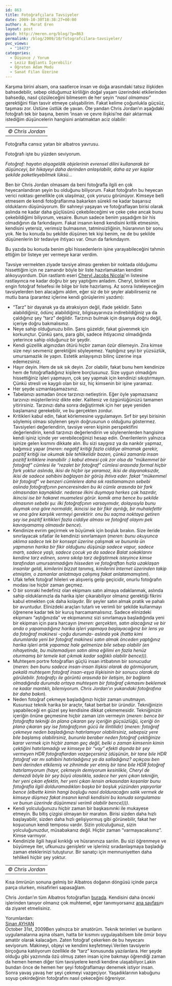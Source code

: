 ```yaml
---
id: 863
title: Fotoğrafçılara Tavsiyeler
date: 2009-10-30T18:38:27+00:00
author: A. Murat Eren
layout: post
guid: http://meren.org/blog/?p=863
permalink: /blog/2009/10/fotografcilara-tavsiyeler/
pvc_views:
  - "18473"
categories:
  - Düşünce / Yorum
  - Leziz Bağlantı İçerebilir
  - Öğreten Adam Modu
  - Sanat Filan Üzerine
---
```

Karşıma birini alsam, ona saatlerce insan ve doğa arasındaki tatsız ilişkiden bahsedebilir, sebep olduğumuz kirliliğin doğal yaşam üzerindeki etkilerinden bahsedip, nasıl çözüleceğini bilmesem de her şeyin &#8220;_nasıl olmaması_&#8221; gerektiğini filan tasvir etmeye çalışabilirim. Fakat kelime çoğunlukla güçsüz, taşıması zor. Üstüne üstlük de yavan. Öte yandan Chris Jordan&#8217;ın aşağıdaki fotoğrafı tek bir başına, benim &#8216;insan ve çevre ilişkisi&#8217;ne dair aktarmak istediğim düşüncelerin hangisini anlatmaktan aciz olabilir:

<table width="100%" border="0">
  <tr>
    <td align="center">
      <img src="{{ site.baseurl }}/images/fotografcilara-tavsiyeler-chrisjordan.jpg" alt="" /><br /> <em>© Chris Jordan</em>
    </td>
  </tr>
</table>

Fotoğrafta cansız yatan bir albatros yavrusu.

Fotoğrafı işte bu yüzden seviyorum.

_Fotoğraf: hayatın alışageldik objelerinin evrensel dilini kullanarak bir düşünceyi, bir hikayeyi daha derinden anlaşılabilir, daha az yer kaplar şekilde paketleyebilmek lüksü&#8230;_

Ben bir Chris Jordan olmasam da beni fotoğrafla ilgili en çok heyecanlandıran şeyin bu olduğunu biliyorum. Fakat fotoğrafın bu heyecan verici noktası genellikle çok ulaşılmaz, çok yorucu görünüyor. Kimseye belli etmesem de kendi fotoğraflarıma bakarken sürekli ne kadar başarısız olduklarını düşünüyorum. Bir sahneyi yaşayan ve fotoğraflayan birisi olarak aslında ne kadar daha güçlüsünü çekebileceğimi ve çeke çeke ancak bunu çekebildiğimi biliyorum, vesaire. Bunun sadece benim yaşadığım bir his olmadığının da farkındayım. Fakat insanın kendi kendisini kritik etmesinin, kendisini yetersiz, verimsiz bulmasının, tatminsizliğinin, hüsranının bir sonu yok. Ne bu konuda bu şekilde düşünen tek kişi benim, ne de bu şekilde düşünenlerin bir tedaviye ihtiyacı var. Onun da farkındayım.

Bu yazıda bu konuda benim gibi hissedenlerin işine yarayabileceğini tahmin ettiğim bir listeye yer vermeye karar verdim.

Tavsiye vermekten ziyade tavsiye alması gereken bir noktada olduğumu hissettiğim için ne zamandır böyle bir liste hazırlamaktan kendimi alıkoyuyordum. Dün rastlantı eseri [Cheryl Jacobs Nicolai](http://photodino.wordpress.com/)&#8216;ın listesine rastlayınca ne kadar doğru bir şey yaptığımı anladım. Cheryl, birikimi ve engin fotoğraf felsefesi ile bilge bir liste hazırlamış. Az sonra listeleyeceğim tavsiyelerden ben alacağımı aldım, eğer siz de bir şeyler alabilirseniz ne mutlu bana (parantez içlerine kendi görüşlerimi yazdım):

  * &#8220;Tarz&#8221; bir dayanak ya da atraksiyon değil, ifade şeklidir. Satın alabildiğiniz, ödünç alabildiğiniz, bilgisayarınıza indirebildiğiniz ya da çaldığınız şey &#8220;tarz&#8221; değildir. Tarzınızı bulmak için dışarıya doğru değil, içeriye doğru bakmalısınız.
  * Neye sahip olduğunuzu bilin. Şans güzeldir, fakat güvenmek için korkunçtur. Çünkü şans, para gibi, sadece ihtiyacınız olmadığında yeterince sahip olduğunuz bir şeydir.
  * Kendi güzellik algınızdan ötürü hiçbir zaman özür dilemeyin. Zira kimse size neyi sevmeniz gerektiğini söyleyemez. Yaptığınız şeyi bir yüzsüzlük, umursamazlık ile yapın. Estetik anlayışınızı bilinç üzerine inşa edemezsiniz.
  * Hayır deyin. Hem de sık sık deyin. Zor olabilir, fakat bunu hem kendinize hem de fotoğrafladığınız kişilere borçlusunuz. Size uygun olmadığını hissettiğiniz işleri yapmayın, çok şey yapmak için kendinizi sıkıştırmayın. Çünkü stresli ve kaygılı olan bir siz, hiç kimsenin bir işine yaramaz.
  * Her şeyde uzmanlaşamazsınız.
  * Tabelanızı asmadan önce tarzınızı netleştirin. Eğer öyle yapmazsanız tarzınızı müşterileriniz dikte eder. Kaliteniz ve özgünlüğünüzü tamamen yitirirsiniz. Tarzınızı daha sonra değiştirmek için her şeye yeniden başlamanız gerekebilir, ve bu gerçekten zordur.
  * Kritikleri kabul edin, fakat körlemesine uygulamayın. Sırf bir şeyi birisinin söylemiş olması söylenen şeyin doğrusunun o olduğunu göstermez. Tavsiyeleri değerlendirin, tavsiye veren kişinin perspektifini değerlendirin, kendi tarzınızı değerlendirin ve söylenenlerden hangisine kendi işiniz içinde yer verebileceğinizi hesap edin. Önerilenlerin yalnızca işinize gelen kısmını dikkate alın. Bu sizi saygısız ya da nankör yapmaz, bağımsız yapar (_meren: negatif kritiği fazla ciddiye almamak gerekir, pozitif kritiği ise okumak bile tehlikelidir bazen, çünkü zamanla insan pozitif kritiklere inanabilir :) kabul etmesi çok zor olsa da &#8220;mükemmel bir fotoğraf&#8221; cümlesi ile &#8220;rezalet bir fotoğraf&#8221; cümlesi arasında formal hiçbir fark yoktur aslında, ikisi de hiçbir işe yaramaz, ikisi de dayanaksızdır, ikisi de sadece sahibini bağlayan bir görüş ihtiva eder. fakat &#8220;mükemmel bir fotoğraf&#8221; ve benzeri cümlelere daha sık rastlamamızın sebebi aslında fotoğrafçının penceresinden bu iki cümle arasında bir fark olmasından kaynaklıdır. nedense ilkini duymaya herkes çok hazırdır, ikincisi ise bir hakaret muamelesi görür. komik ama bence bu şekilde olmasının sebebi şu: ilki fotoğrafçının varsayımıdır, dolayısıyla bunu duymak ona göre normaldir, ikincisi ise bir fikir ayrılığı, bir muhalefettir ve ona göre karşılık vermeyi gerektirir. onu bu saçma noktaya getiren şey ise pozitif kritikleri fazla ciddiye alması ve fotoğraf olayını pek kavrayamamış olmasıdır bence_).
  * Kendinize evrim geçirmek ve büyümek için boşluk bırakın. Size ileride sınırlayacak sıfatlar ile kendinizi sınırlamayın (_meren: bunu okuyunca aklıma sadece tek bir konsept üzerine çalışmak ve bununla ün yapmanın harika bir fikir olduğunu düşünüp sadece vapur, sadece martı, sadece yaşlı, sadece çocuk ya da sadece Balat sokaklarını kendine tarz edinen, sonra sıkılıp tarz değiştirmek isteyince kimse tarafından umursanmadığını hisseden ve fotoğraftan hızla uzaklaşan insanlar geldi, kimilerini bizzat tanımış, kimilerini Internet üzerinden takip etmiştim, o zamanlar anlatmaya çalışmış fakat anlatamamıştım_).
  * Ufak tefek fotoğraf hileleri ve alışveriş gelip geçicidir, onurlu fotoğrafın modası ise hiçbir zaman geçmez.
  * O bir sonraki hedefiniz olan ekipmanı satın almaya odaklanmak, aslında sahip olduklarınızla da harika işler çıkarabiliyor olmanız gerektiği fikrini kabul etmekten çok daha kolaydır. Bir şeyler satın almak pratik ve pahalı bir avuntudur. Elinizdeki araçları tutarlı ve verimli bir şekilde kullanmayı öğrenene kadar tek bir kuruş harcamamalısınız. Sadece elinizdeki ekipmanı &#8220;aştığınızda&#8221; ve ekipmanınız sizi sınırlamaya başladığında yeni bir ekipman için para harcayın (_meren: gerçekten, satın alacağınız ve bir anda o yapamadığınız harika işleri yapmaya başlayacağınız bir lens ya da fotoğraf makinesi -çoğu durumda- aslında yok (hatta kimi durumlarda yeni bir fotoğraf makinesi satın almak önceden yaptığınız harika işleri artık yapamaz hale gelmenize bile sebep olabilir (en nihayetinde, bu mütemadiyen satın alma eğilimi en fazla henüz oturmamış bir temele kat çıkmak kadar sağlıklı olabilir bence)))_.
  * Muhteşem portre fotoğrafları güçlü insan irtibatının bir sonucudur (_meren: ben bunu sadece insan-insan ilişkisi olarak da görmüyorum, pekalâ muhteşem fotoğraf insan-eşya ilişkisinin bir sonucu olarak da görülebilir. fotoğrafçı ile görüntü arasında bir iletişim, bir bağlantı olmadığında durumda ortaya muhteşem bir fotoğraf çıkmasını beklemek ne kadar mantıklı, bilemiyorum. Chris Jordan&#8217;ın yukarıdaki fotoğrafına bir daha bakın_).
  * Neden fotoğraf çekmeye başladığınızı hiçbir zaman unutmayın. Kusursuz teknik harika bir araçtır, fakat berbat bir üründür. Tekniğinizin yapabileceği en güzel şey kendisine dikkat çekmemesidir. Tekniğinizin içeriğin önüne geçmesine hiçbir zaman izin vermeyin (_meren: bence bir fotoğrafta tekniği ön plana çıkaran şey içeriğin güçsüzlüğü, içeriği ön plana çıkaran şey ise fotoğrafçının gücü ile ilintilidir)_ (_meren: fotoğraf çekmeye neden başladığınızı hatırlamıyor olabilirsiniz, sebepsiz yere bile başlamış olabilirsiniz, bununla beraber neden fotoğraf çektiğinize karar vermek için hiçbir zaman geç değil, belki o zaman kimsenin kimin çektiğini hatırlamadığı ve kimseye bir &#8220;vay&#8221; efekti dışında bir şey vermeyen HDR fotoğraflardan vazgeçersiniz (düşünün, bir tane bile HDR fotoğraf var mı sahibini hatırladığınız ya da salladığınız? açıkçası ben beni derinden etkilemiş ve zihnimde yer etmiş_ _bir tane bile HDR fotoğraf hatırlamıyorum_  _(hayır, çekmeyin demiyorum kesinlikle, Cheryl de demezdi böyle bir şey büyü olasılıkla, sadece her yeni çıkan tekniğin, her yeni çıkan efektin, her yeni çıkan lensin arkasından koşanlar bunu fotoğrafla ilgili dolduramadıkları başka bir boşluk yüzünden yapıyorlar bence (elbette kimin hangi boşluğu nasıl dolduracağını salık vermek de kimseye düşmez fakat insanın kendi kendisini bu konuda sorgulaması ve bunun üzerinde düşünmesi verimli olabilir bence))))._
  * Kendi yolculuğunuzu hiçbir zaman bir başkasınınki ile mukayese etmeyin. Bu bitiş çizgisi olmayan bir maraton. Birisi sizden daha hızlı başlayabilir, sizden daha hızlı gelişiyormuş gibi görünebilir, fakat her koşucunun kendi temposu vardır. Sizin yolculuğunuz, sizin yolculuğunuzdur, müsabakanız değil. Hiçbir zaman &#8220;varmayacaksınız&#8221;. Kimse varmıyor.
  * Kendinizle ilgili hayal kırıklığı ve hüsranınıza sarılın. Bu sizi öğrenmeye ve büyümeye iter, ufkunuzu genişletir ve işleriniz sıradanlaşmaya başladığı zaman eteklerinizi tutuşturur. Bir sanatçı için memnuniyetten daha tehlikeli hiçbir şey yoktur.

<table width="100%" border="0">
  <tr>
    <td align="center">
      <img src="{{ site.baseurl }}/images/fotografcilara-tavsiyeler-chrisjordan2.jpg" alt="" /><br /> <em>© Chris Jordan</em>
    </td>
  </tr>
</table>

Kısa ömrünün sonuna gelmiş bir Albatros doğanın döngüsü içinde parça parça olurken, misafirleri sapasağlam.

Chris Jordan&#8217;ın tüm Albatros fotoğrafları [burada](http://www.chrisjordan.com/current_set2.php?id=11). Kendisini daha önceki işlerinden tanıyor olmanız çok muhtemel, eğer tanımıyorsanız [ana sayfası](http://www.chrisjordan.com/)nı da ziyaret etmelisiniz.

<div class="yorumlardan">
  Yorumlardan:
</div>

<div class="yildizliyorum">
  <a href="http://okunak.blogspot.com/">Sinan AYHAN</a><br /> October 31st, 2009Ben yalnızca bir amatörüm. Teknik terimleri ve bunların uygulamalarına aşina olsam, hatta bir kısmını uygulayabilsem bile ömür boyu amatör olarak kalacağım. Zaten fotoğraf çekerken de bu heyecanı seviyorum. Makineyi, objeyi ve kendimi keşfetmeyi.Verilen tavsiyerin birçoğuna katılıyorum özellikle de “tarz” konusunda yazılanlara. Her şeyde olduğu gibi yazınında özü olmuş zaten insan içine bakmayı öğrendiği zaman da hemen hemen diğer tüm tavsiyelere kendi kendine ulaşabiliyor.Lakin bundan önce de hemen her şeyi fotoğraflamayı denemek istiyor insan. Sonra yavaş yavaş her şeyi çekmeyi vazgeçiyor. Yaşadıklarının kabuğunu soyup çekirdeğinin fotoğrafını nasıl çekeceğini öğreniyor.</p>
</div>
